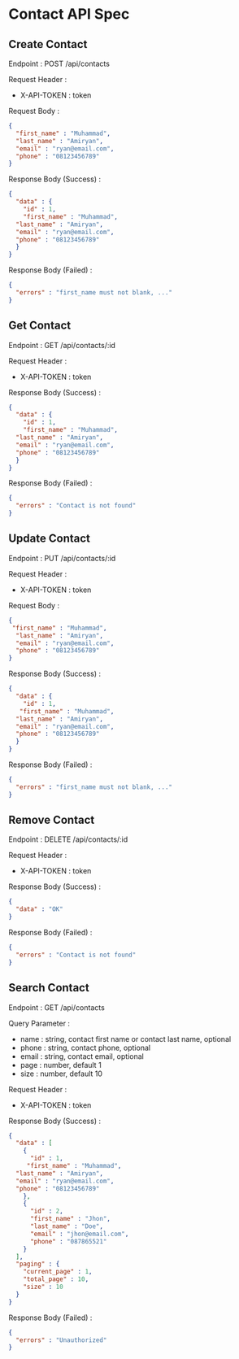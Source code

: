 # Contact API Spec

## Create Contact

Endpoint : POST /api/contacts

Request Header :
- X-API-TOKEN : token

Request Body :

```json
{
  "first_name" : "Muhammad",
  "last_name" : "Amiryan",
  "email" : "ryan@email.com",
  "phone" : "08123456789"
}
```

Response Body (Success) :

```json
{
  "data" : {
    "id" : 1,
    "first_name" : "Muhammad",
  "last_name" : "Amiryan",
  "email" : "ryan@email.com",
  "phone" : "08123456789"
  }
}
```

Response Body (Failed) :

```json
{
  "errors" : "first_name must not blank, ..."
}
```

## Get Contact

Endpoint : GET /api/contacts/:id

Request Header :
- X-API-TOKEN : token

Response Body (Success) :

```json
{
  "data" : {
    "id" : 1,
    "first_name" : "Muhammad",
  "last_name" : "Amiryan",
  "email" : "ryan@email.com",
  "phone" : "08123456789"
  }
}
```

Response Body (Failed) :

```json
{
  "errors" : "Contact is not found"
}
```

## Update Contact

Endpoint : PUT /api/contacts/:id

Request Header :
- X-API-TOKEN : token

Request Body :

```json
{
 "first_name" : "Muhammad",
  "last_name" : "Amiryan",
  "email" : "ryan@email.com",
  "phone" : "08123456789"
}
```

Response Body (Success) :

```json
{
  "data" : {
    "id" : 1,
   "first_name" : "Muhammad",
  "last_name" : "Amiryan",
  "email" : "ryan@email.com",
  "phone" : "08123456789"
  }
}
```

Response Body (Failed) :

```json
{
  "errors" : "first_name must not blank, ..."
}
```

## Remove Contact

Endpoint : DELETE /api/contacts/:id

Request Header :
- X-API-TOKEN : token

Response Body (Success) :

```json
{
  "data" : "OK"
}
```

Response Body (Failed) :

```json
{
  "errors" : "Contact is not found"
}
```

## Search Contact

Endpoint : GET /api/contacts

Query Parameter :
- name : string, contact first name or contact last name, optional
- phone : string, contact phone, optional
- email : string, contact email, optional
- page : number, default 1
- size : number, default 10

Request Header :
- X-API-TOKEN : token

Response Body (Success) :

```json
{
  "data" : [
    {
      "id" : 1,
     "first_name" : "Muhammad",
  "last_name" : "Amiryan",
  "email" : "ryan@email.com",
  "phone" : "08123456789"
    },
    {
      "id" : 2,
      "first_name" : "Jhon",
      "last_name" : "Doe",
      "email" : "jhon@email.com",
      "phone" : "087865521"
    }
  ],
  "paging" : {
    "current_page" : 1,
    "total_page" : 10,
    "size" : 10
  }
}
```

Response Body (Failed) :

```json
{
  "errors" : "Unauthorized"
}
```